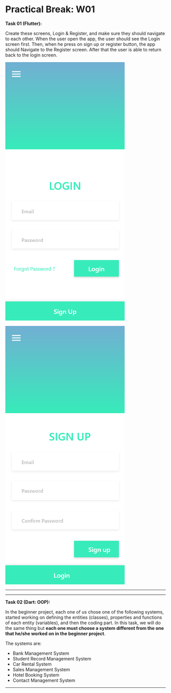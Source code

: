 # Practical Break: W01

**Task 01 (Flutter):**

Create these screens, Login & Register, and make sure they should navigate to each other. When the user open the app, the user should see the Login screen first. Then, when he press on sign up or register button, the app should Navigate to the Register screen. After that the user is able to return back to the login screen.
 
![Login.png](../../images/intermediate/practical-break-01-login.png)

![Register.png](../../images/intermediate/practical-break-01-register.png)

---

---

**Task 02 (Dart: OOP):**

In the beginner project, each one of us chose one of the following systems, started working on defining the entities (classes), properties and functions of each entity (variables), and then the coding part. In this task, we will do the same thing but **each one must choose a system different from the one that he/she worked on in the beginner project**.

The systems are:

- Bank Management System
- Student Record Management System
- Car Rental System
- Sales Management System
- Hotel Booking System
- Contact Management System

---
